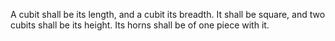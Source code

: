 A cubit shall be its length, and a cubit its breadth. It shall be square, and two cubits shall be its height. Its horns shall be of one piece with it.
